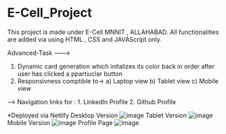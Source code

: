 # E-Cell_Project

This project is made under E-Cell MNNIT , ALLAHABAD.
All functionalities are added via using HTML , CSS and JAVAScript only.

Advanced-Task ---> 
  1. Dynamic card generation which initalizes its color back in order after user has clicked a ppartiuclar button
  2. Responsivness comptible to->
      a) Laptop view
      b) Tablet view
      c) Mobile view

--> Navigation links for :
    1. LinkedIn Profile
    2. Github Profile

*Deployed via Netlify 
  Desktop Version
    ![image](https://github.com/MrinalVarshney/E-Cell_Project/assets/66404121/af367456-b43f-42fa-bb4b-4e708f8966d1)
  Tablet Version
    ![image](https://github.com/MrinalVarshney/E-Cell_Project/assets/66404121/fc1cc2f0-1da4-4e66-9600-3d490e1d9fe3)
  Mobile Version
    ![image](https://github.com/MrinalVarshney/E-Cell_Project/assets/66404121/275beb45-1902-4ba9-9c83-3b9845b15882)
  Profile Page
    ![image](https://github.com/MrinalVarshney/E-Cell_Project/assets/66404121/3b93c296-44fc-4a6e-9407-f9b0c9fd6eb4)





